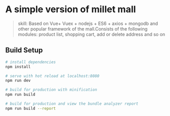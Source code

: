 # A simple version of millet mall

> skill:  Based on Vue+ Vuex + nodejs + ES6 + axios + mongodb and other popular framework of the mall.Consists of the following modules: product list, shopping cart, add or delete address and so on

## Build Setup

``` bash
# install dependencies
npm install

# serve with hot reload at localhost:8080
npm run dev

# build for production with minification
npm run build

# build for production and view the bundle analyzer report
npm run build --report
```
